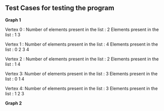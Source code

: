 ## Test Cases for testing the program

**Graph 1**

Vertex 0 :
Number of elements present in the list : 2
Elements present in the list : 1 3

Vertex 1 :
Number of elements present in the list : 4
Elements present in the list : 0 2 3 4

Vertex 2 :
Number of elements present in the list : 2
Elements present in the list : 1 4

Vertex 3:
Number of elements present in the list : 3
Elements present in the list : 0 1 4

Vertex 4:
Number of elements present in the list : 3
Elements present in the list : 1 2 3


**Graph 2**

